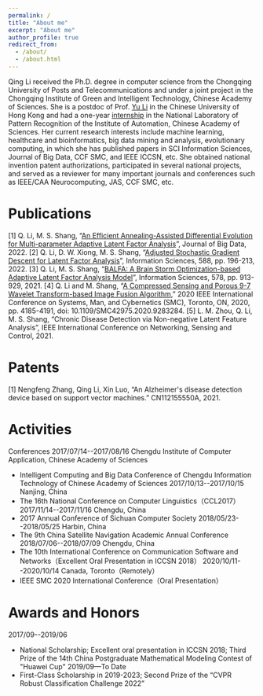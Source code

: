 ```yaml
---
permalink: /
title: "About me"
excerpt: "About me"
author_profile: true
redirect_from: 
  - /about/
  - /about.html
---
```


Qing Li received the Ph.D. degree in computer science from the Chongqing University of Posts and Telecommunications and under a joint project in the Chongqing Institute of Green and Intelligent Technology, Chinese Academy of Sciences. She is a postdoc of Prof. [Yu Li](https://liyu95.com/) in the Chinese University of Hong Kong and had a one-year [internship](http://www.nlpr.ia.ac.cn/pal/People/LiQing.html) in the National Laboratory of Pattern Recognition of the Institute of Automation, Chinese Academy of Sciences. Her current research interests include machine learning, healthcare and bioinformatics, big data mining and analysis, evolutionary computing, in which she has published papers in SCI Information Sciences, Journal of Big Data, CCF SMC, and IEEE ICCSN, etc. She obtained national invention patent authorizations, participated in several national projects, and served as a reviewer for many important journals and conferences such as IEEE/CAA Neurocomputing, JAS, CCF SMC, etc.  




Publications
======
[1] Q. Li, M. S. Shang, “[An Efficient Annealing-Assisted Differential Evolution for Multi-parameter Adaptive Latent Factor Analysis](https://link.springer.com/article/10.1186/s40537-022-00638-8)”, Journal of Big Data, 2022.
[2] Q. Li, D. W. Xiong, M. S. Shang, “[Adjusted Stochastic Gradient Descent for Latent Factor Analysis](https://www.sciencedirect.com/science/article/pii/S0020025521012871)”, Information Sciences, 588, pp. 196-213, 2022.
[3] Q. Li, M. S. Shang, “[BALFA: A Brain Storm Optimization-based Adaptive Latent Factor Analysis Model](https://www.sciencedirect.com/science/article/abs/pii/S0020025521008653)”, Information Sciences, 578, pp. 913-929, 2021.
[4] Q. Li and M. Shang, “[A Compressed Sensing and Porous 9-7 Wavelet Transform-based Image Fusion Algorithm](https://ieeexplore.ieee.org/document/9283284/),” 2020 IEEE International Conference on Systems, Man, and Cybernetics (SMC), Toronto, ON, 2020, pp. 4185-4191, doi: 10.1109/SMC42975.2020.9283284.
[5] L. M. Zhou, Q. Li, M. S. Shang, “Chronic Disease Detection via Non-negative Latent Feature Analysis”, IEEE International Conference on Networking, Sensing and Control, 2021.

Patents
======
[1] Nengfeng Zhang, Qing Li, Xin Luo, “An Alzheimer's disease detection device based on support vector machines.” CN112155550A, 2021.

Activities
======
Conferences
2017/07/14--2017/08/16 Chengdu Institute of Computer Application, Chinese Academy of Sciences
* Intelligent Computing and Big Data Conference of Chengdu Information Technology of Chinese Academy of Sciences
2017/10/13--2017/10/15 Nanjing, China
* The 16th National Conference on Computer Linguistics（CCL2017）
2017/11/14--2017/11/16 Chengdu, China
* 2017 Annual Conference of Sichuan Computer Society
2018/05/23--2018/05/25 Harbin, China
* The 9th China Satellite Navigation Academic Annual Conference
2018/07/06--2018/07/09 Chengdu, China
* The 10th International Conference on Communication Software and Networks（Excellent Oral Presentation in ICCSN 2018）
2020/10/11--2020/10/14 Canada, Toronto（Remotely）
* IEEE SMC 2020 International Conference（Oral Presentation）
      
Awards and Honors
======
2017/09--2019/06
* National Scholarship; Excellent oral presentation in ICCSN 2018; Third Prize of the 14th China Postgraduate Mathematical Modeling Contest of "Huawei Cup"
2019/09—To Date
* First-Class Scholarship in 2019-2023; Second Prize of the “CVPR Robust Classification Challenge 2022”
